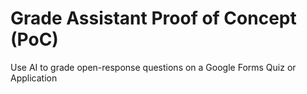 # Grade Assistant Proof of Concept (PoC)
Use AI to grade open-response questions on a Google Forms Quiz or Application
